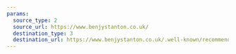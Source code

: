 ```yaml
---
params:
  source_type: 2
  source_url: https://www.benjystanton.co.uk/
  destination_type: 3
  destination_url: https://www.benjystanton.co.uk/.well-known/recommendations.opml
---
```

